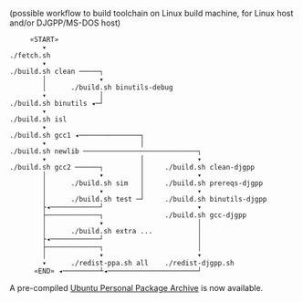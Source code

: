 (possible workflow to build toolchain on Linux build machine, for Linux host and/or DJGPP/MS-DOS host)

         «START»
            ▾
    ./fetch.sh
            ▾
    ./build.sh clean ─────┐
            │             ▾
            │      ./build.sh binutils-debug
            ▾             │
    ./build.sh binutils ◂─┘
            ▾
    ./build.sh isl
            ▾
    ./build.sh gcc1 ◂───────────────┐
            ▾                       │
    ./build.sh newlib ────────────────────────────┐
            ▾                       │             ▾
    ./build.sh gcc2 ──────┐         │     ./build.sh clean-djgpp
            │             ▾         │             ▾
            │      ./build.sh sim   │     ./build.sh prereqs-djgpp
            │             ▾         │             ▾
            │      ./build.sh test ─┘     ./build.sh binutils-djgpp
            ├◂────────────┘                       ▾
            ├─────────────┐               ./build.sh gcc-djgpp
            │             ▾                       │
            │      ./build.sh extra ...           │
            ├◂────────────┘                       │
            ├─────────────┐                       │
            │             ▾                       ▾
            ▾      ./redist-ppa.sh all    ./redist-djgpp.sh
          «END» ◂─────────┴◂──────────────────────┘

A pre-compiled [Ubuntu Personal Package Archive](https://launchpad.net/~tkchia/+archive/ubuntu/build-ia16/) is now available.
